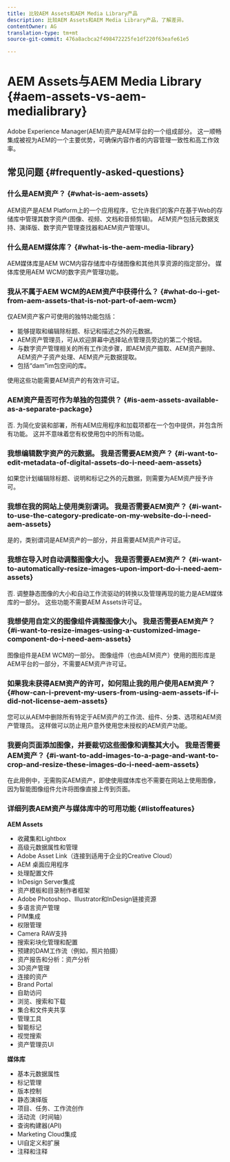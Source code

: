 ```yaml
---
title: 比较AEM Assets和AEM Media Library产品
description: 比较AEM Assets和AEM Media Library产品，了解差异。
contentOwner: AG
translation-type: tm+mt
source-git-commit: 476a8acbca2f498472225fe1df220f63eafe61e5

---
```



# AEM Assets与AEM Media Library {#aem-assets-vs-aem-medialibrary}

Adobe Experience Manager(AEM)资产是AEM平台的一个组成部分。 这一顺畅集成被视为AEM的一个主要优势，可确保内容作者的内容管理一致性和高工作效率。

## 常见问题 {#frequently-asked-questions}

### 什么是AEM资产？ {#what-is-aem-assets}

AEM资产是AEM Platform上的一个应用程序，它允许我们的客户在基于Web的存储库中管理其数字资产(图像、视频、文档和音频剪辑)。 AEM资产包括元数据支持、演绎版、数字资产管理查找器和AEM资产管理UI。

### 什么是AEM媒体库？ {#what-is-the-aem-media-library}

AEM媒体库是AEM WCM内容存储库中存储图像和其他共享资源的指定部分。 媒体库使用AEM WCM的数字资产管理功能。

### 我从不属于AEM WCM的AEM资产中获得什么？ {#what-do-i-get-from-aem-assets-that-is-not-part-of-aem-wcm}

仅AEM资产客户可使用的独特功能包括：

* 能够提取和编辑除标题、标记和描述之外的元数据。
* AEM资产管理员，可从欢迎屏幕中选择站点管理员旁边的第二个按钮。
* 与数字资产管理相关的所有工作流步骤，即AEM资产摄取、AEM资产删除、AEM资产子资产处理、AEM资产元数据提取。
* 包括“dam”im包空间的库。

使用这些功能需要AEM资产的有效许可证。

### AEM资产是否可作为单独的包提供？ {#is-aem-assets-available-as-a-separate-package}

否. 为简化安装和部署，所有AEM应用程序和加载项都在一个包中提供，并包含所有功能。 这并不意味着您有权使用包中的所有功能。

### 我想编辑数字资产的元数据。 我是否需要AEM资产？ {#i-want-to-edit-metadata-of-digital-assets-do-i-need-aem-assets}

如果您计划编辑除标题、说明和标记之外的元数据，则需要为AEM资产授予许可。

### 我想在我的网站上使用类别谓词。 我是否需要AEM资产？ {#i-want-to-use-the-category-predicate-on-my-website-do-i-need-aem-assets}

是的，类别谓词是AEM资产的一部分，并且需要AEM资产许可证。

### 我想在导入时自动调整图像大小。 我是否需要AEM资产？ {#i-want-to-automatically-resize-images-upon-import-do-i-need-aem-assets}

否. 调整静态图像的大小和自动工作流驱动的转换以及管理再现的能力是AEM媒体库的一部分。 这些功能不需要AEM Assets许可证。

### 我想使用自定义的图像组件调整图像大小。 我是否需要AEM资产？ {#i-want-to-resize-images-using-a-customized-image-component-do-i-need-aem-assets}

图像组件是AEM WCM的一部分。 图像组件（也由AEM资产）使用的图形库是AEM平台的一部分，不需要AEM资产许可证。

### 如果我未获得AEM资产的许可，如何阻止我的用户使用AEM资产？ {#how-can-i-prevent-my-users-from-using-aem-assets-if-i-did-not-license-aem-assets}

您可以从AEM中删除所有特定于AEM资产的工作流、组件、分类、选项和AEM资产管理员。 这样做可以防止用户意外使用您未授权的AEM资产功能。

### 我要向页面添加图像，并要裁切这些图像和调整其大小。 我是否需要AEM资产？ {#i-want-to-add-images-to-a-page-and-want-to-crop-and-resize-these-images-do-i-need-aem-assets}

在此用例中，无需购买AEM资产，即使使用媒体库也不需要在网站上使用图像，因为智能图像组件允许将图像直接上传到页面。

### 详细列表AEM资产与媒体库中的可用功能 {#listoffeatures}

**AEM Assets**

* 收藏集和Lightbox
* 高级元数据属性和管理
* Adobe Asset Link（连接到适用于企业的Creative Cloud）
* AEM 桌面应用程序
* 处理配置文件
* InDesign Server集成
* 资产模板和目录制作者框架
* Adobe Photoshop、Illustrator和InDesign链接资源
* 多语言资产管理
* PIM集成
* 权限管理
* Camera RAW支持
* 搜索彩块化管理和配置
* 预建的DAM工作流（例如，照片拍摄）
* 资产报告和分析：资产分析
* 3D资产管理
* 连接的资产
* Brand Portal
* 自助访问
* 浏览、搜索和下载
* 集合和文件夹共享
* 管理工具
* 智能标记
* 视觉搜索
* 资产管理员UI

**媒体库**

* 基本元数据属性
* 标记管理
* 版本控制
* 静态演绎版
* 项目、任务、工作流创作
* 活动流（时间轴）
* 查询构建器(API)
* Marketing Cloud集成
* UI自定义和扩展
* 注释和注释
